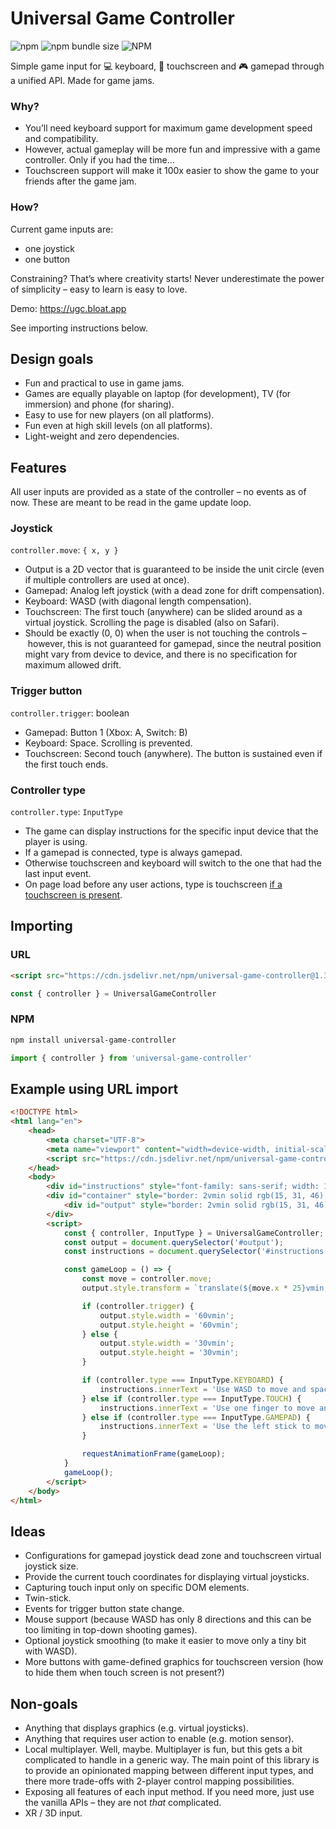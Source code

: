# Universal Game Controller

![npm](https://img.shields.io/npm/v/universal-game-controller)
![npm bundle size](https://img.shields.io/bundlephobia/min/universal-game-controller)
![NPM](https://img.shields.io/npm/l/universal-game-controller)

Simple game input for 💻 keyboard, 📱 touchscreen and 🎮 gamepad through a unified API. Made for game jams.

### Why?
- You’ll need keyboard support for maximum game development speed and compatibility.
- However, actual gameplay will be more fun and impressive with a game controller. Only if you had the time...
- Touchscreen support will make it 100x easier to show the game to your friends after the game jam.

### How?

Current game inputs are:
- one joystick
- one button

Constraining? That’s where creativity starts! Never underestimate the power of simplicity – easy to learn is easy to love.

Demo: https://ugc.bloat.app

See importing instructions below.

## Design goals
- Fun and practical to use in game jams.
- Games are equally playable on laptop (for development), TV (for immersion) and phone (for sharing).
- Easy to use for new players (on all platforms).
- Fun even at high skill levels (on all platforms).
- Light-weight and zero dependencies.

## Features

All user inputs are provided as a state of the controller – no events as of now. These are meant to be read in the game update loop.

### Joystick
`controller.move`: `{ x, y }`
- Output is a 2D vector that is guaranteed to be inside the unit circle (even if multiple controllers are used at once).
- Gamepad: Analog left joystick (with a dead zone for drift compensation).
- Keyboard: WASD (with diagonal length compensation).
- Touchscreen: The first touch (anywhere) can be slided around as a virtual joystick. Scrolling the page is disabled (also on Safari).
- Should be exactly (0, 0) when the user is not touching the controls – however, this is not guaranteed for gamepad, since the neutral position might vary from device to device, and there is no specification for maximum allowed drift.

### Trigger button
`controller.trigger`: boolean
- Gamepad: Button 1 (Xbox: A, Switch: B)
- Keyboard: Space. Scrolling is prevented.
- Touchscreen: Second touch (anywhere). The button is sustained even if the first touch ends.

### Controller type
`controller.type`: `InputType`
- The game can display instructions for the specific input device that the player is using.
- If a gamepad is connected, type is always gamepad.
- Otherwise touchscreen and keyboard will switch to the one that had the last input event.
- On page load before any user actions, type is touchscreen [if a touchscreen is present](https://hacks.mozilla.org/2013/04/detecting-touch-its-the-why-not-the-how/).

## Importing

### URL

```html
<script src="https://cdn.jsdelivr.net/npm/universal-game-controller@1.3.2/dist/main.js"></script>
```

```javascript
const { controller } = UniversalGameController
```

### NPM
```sh
npm install universal-game-controller
```

```javascript
import { controller } from 'universal-game-controller'
```

## Example using URL import
```html
<!DOCTYPE html>
<html lang="en">
    <head>
        <meta charset="UTF-8">
        <meta name="viewport" content="width=device-width, initial-scale=1.0">
        <script src="https://cdn.jsdelivr.net/npm/universal-game-controller@1.3.2/dist/main.js"></script>
    </head>
    <body>
        <div id="instructions" style="font-family: sans-serif; width: 100%; text-align: center; font-size: 2em; padding-top: 0.3em;"></div>
        <div id="container" style="border: 2vmin solid rgb(15, 31, 46); width: 80vmin; height: 80vmin; border-radius: 50%; position: absolute; left: calc(50% - 40vmin); top: calc(50% - 40vmin); display: flex; justify-content: center; align-items: center;">
            <div id="output" style="border: 2vmin solid rgb(15, 31, 46); width: 40vmin; height: 40vmin; border-radius: 50%; transform: translate(0vmin); background-color: rgb(15, 31, 46); box-sizing: border-box;"></div>
        </div>
        <script>
            const { controller, InputType } = UniversalGameController;
            const output = document.querySelector('#output');
            const instructions = document.querySelector('#instructions');

            const gameLoop = () => {
                const move = controller.move;
                output.style.transform = `translate(${move.x * 25}vmin, ${move.y * 25}vmin)`;

                if (controller.trigger) {
                    output.style.width = '60vmin';
                    output.style.height = '60vmin';
                } else {
                    output.style.width = '30vmin';
                    output.style.height = '30vmin';
                }

                if (controller.type === InputType.KEYBOARD) {
                    instructions.innerText = 'Use WASD to move and space to trigger';
                } else if (controller.type === InputType.TOUCH) {
                    instructions.innerText = 'Use one finger to move and another to trigger';
                } else if (controller.type === InputType.GAMEPAD) {
                    instructions.innerText = 'Use the left stick to move and button 1 to trigger';
                }

                requestAnimationFrame(gameLoop);
            }
            gameLoop();
        </script>
    </body>
</html>
```

## Ideas
- Configurations for gamepad joystick dead zone and touchscreen virtual joystick size.
- Provide the current touch coordinates for displaying virtual joysticks.
- Capturing touch input only on specific DOM elements.
- Twin-stick.
- Events for trigger button state change.
- Mouse support (because WASD has only 8 directions and this can be too limiting in top-down shooting games).
- Optional joystick smoothing (to make it easier to move only a tiny bit with WASD).
- More buttons with game-defined graphics for touchscreen version (how to hide them when touch screen is not present?)

## Non-goals
- Anything that displays graphics (e.g. virtual joysticks).
- Anything that requires user action to enable (e.g. motion sensor).
- Local multiplayer. Well, maybe. Multiplayer is fun, but this gets a bit complicated to handle in a generic way. The main point of this library is to provide an opinionated mapping between different input types, and there more trade-offs with 2-player control mapping possibilities.
- Exposing all features of each input method. If you need more, just use the vanilla APIs – they are not *that* complicated.
- XR / 3D input.